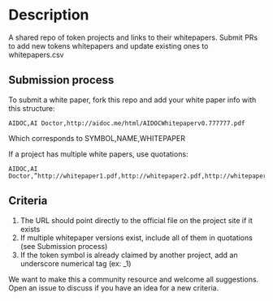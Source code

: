 # Description

A shared repo of token projects and links to their whitepapers. Submit PRs to add new tokens whitepapers and update existing ones to whitepapers.csv

## Submission process

To submit a white paper, fork this repo and add your white paper info with this structure:  

```
AIDOC,AI Doctor,http://aidoc.me/html/AIDOCWhitepaperv0.777777.pdf
```

Which corresponds to SYMBOL,NAME,WHITEPAPER

If a project has multiple white papers, use quotations:

```
AIDOC,AI Doctor,”http://whitepaper1.pdf,http://whitepaper2.pdf,http://whitepaper3.pdf”
```

## Criteria
1. The URL should point directly to the official file on the project site if it exists
2. If multiple whitepaper versions exist, include all of them in quotations (see Submission process)
3. If the token symbol is already claimed by another project, add an underscore numerical tag (ex: _1)


We want to make this a community resource and welcome all suggestions. Open an issue to discuss if you have an idea for a new criteria. 
